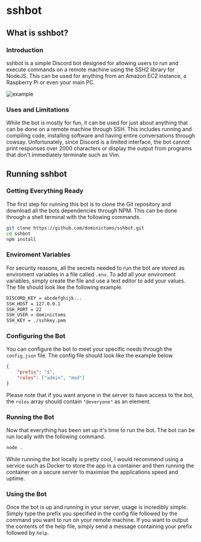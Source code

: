 # sshbot

## What is sshbot?
### Introduction
sshbot is a simple Discord bot designed for allowing users to run and execute commands on a remote machine using the SSH2 library for NodeJS. This can be used for anything from an Amazon EC2 instance, a Raspberry Pi or even your main PC.

![example](https://i.imgur.com/BGLBRWZ.png "example")

### Uses and Limitations
While the bot is mostly for fun, it can be used for just about anything that can be done on a remote machine through SSH. This includes running and compiling code, installing software and having entire conversations through cowsay. Unfortunately, since Discord is a limited interface, the bot cannot print responses over 2000 characters or display the output from programs that don't immediately terminate such as Vim.

## Running sshbot
### Getting Everything Ready
The first step for running this bot is to clone the Git repository and download all the bots dependencies through NPM. This can be done through a shell terminal with the following commands.
```sh
git clone https://github.com/dominictoms/sshbot.git
cd sshbot
npm install
```

### Enviroment Variables
For security reasons, all the secrets needed to run the bot are stored as enviroment variables in a file called `.env`. To add all your enviroment variables, simply create the file and use a text editor to add your values. The file should look like the following example.
```sh
DISCORD_KEY = abcdefghijk...
SSH_HOST = 127.0.0.1
SSH_PORT = 22
SSH_USER = dominictoms
SSH_KEY = ./sshkey.pem
```

### Configuring the Bot
You can configure the bot to meet your specific needs through the `config.json` file. The config file should look like the example below.
```json
{
	"prefix": "$",
	"roles": ["admin", "mod"]
}
```
Please note that if you want anyone in the server to have access to the bot, the `roles` array should contain `"@everyone"` as an element.

### Running the Bot
Now that everything has been set up it's time to run the bot. The bot can be run locally with the following command.
```sh
node .
```
While running the bot locally is pretty cool, I would recommend using a service such as Docker to store the app in a container and then running the container on a secure server to maximise the applications speed and uptime.

### Using the Bot
Once the bot is up and running in your server, usage is incredibly simple. Simply type the prefix you specified in the config file followed by the command you want to run on your remote machine. If you want to output the contents of the help file, simply send a message containing your prefix followed by `help`.
